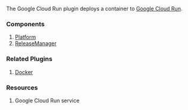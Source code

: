 The Google Cloud Run plugin deploys a container to [Google Cloud Run](https://cloud.google.com/run).

### Components

1. [Platform](/waypoint/integrations/hashicorp/google-cloud-run/latest/components/platform/google-cloud-run-platform)
2. [ReleaseManager](/waypoint/integrations/hashicorp/google-cloud-run/latest/components/release-manager/google-cloud-run-release-manager)

### Related Plugins

1. [Docker](/waypoint/integrations/hashicorp/docker)

### Resources

1. Google Cloud Run service
